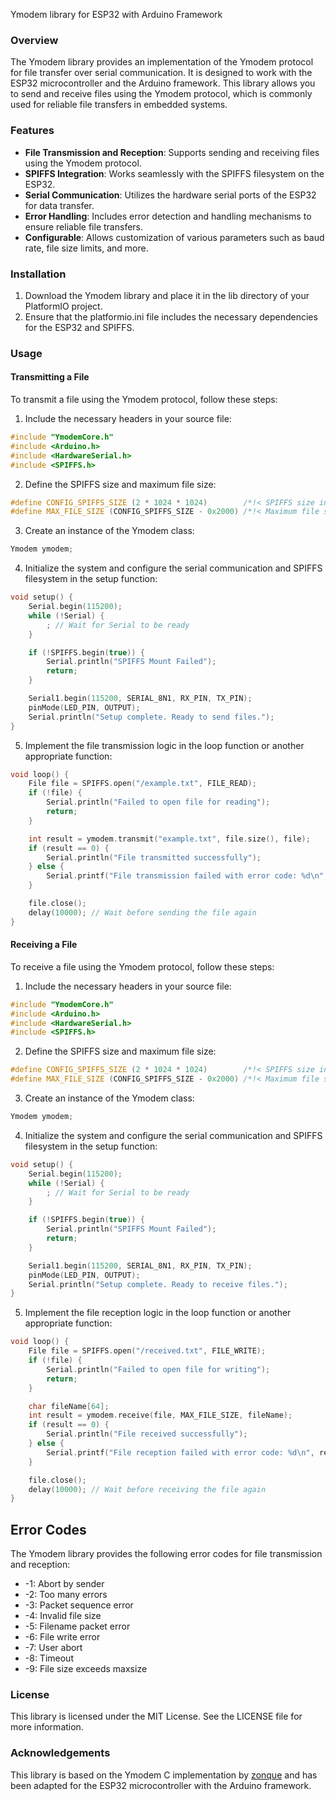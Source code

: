 Ymodem library for ESP32 with Arduino Framework

### Overview

The Ymodem library provides an implementation of the Ymodem protocol for file transfer over serial communication. It is designed to work with the ESP32 microcontroller and the Arduino framework. This library allows you to send and receive files using the Ymodem protocol, which is commonly used for reliable file transfers in embedded systems.

### Features

- **File Transmission and Reception**: Supports sending and receiving files using the Ymodem protocol.
- **SPIFFS Integration**: Works seamlessly with the SPIFFS filesystem on the ESP32.
- **Serial Communication**: Utilizes the hardware serial ports of the ESP32 for data transfer.
- **Error Handling**: Includes error detection and handling mechanisms to ensure reliable file transfers.
- **Configurable**: Allows customization of various parameters such as baud rate, file size limits, and more.

### Installation

1. Download the Ymodem library and place it in the lib directory of your PlatformIO project.
2. Ensure that the platformio.ini file includes the necessary dependencies for the ESP32 and SPIFFS.

### Usage

#### Transmitting a File

To transmit a file using the Ymodem protocol, follow these steps:

1. Include the necessary headers in your source file:

```cpp
#include "YmodemCore.h"
#include <Arduino.h>
#include <HardwareSerial.h>
#include <SPIFFS.h>
```

2. Define the SPIFFS size and maximum file size:

```cpp
#define CONFIG_SPIFFS_SIZE (2 * 1024 * 1024)        /*!< SPIFFS size in bytes */
#define MAX_FILE_SIZE (CONFIG_SPIFFS_SIZE - 0x2000) /*!< Maximum file size */
```

3. Create an instance of the Ymodem class:

```cpp
Ymodem ymodem;
```

4. Initialize the system and configure the serial communication and SPIFFS filesystem in the setup function:

```cpp
void setup() {
    Serial.begin(115200);
    while (!Serial) {
        ; // Wait for Serial to be ready
    }

    if (!SPIFFS.begin(true)) {
        Serial.println("SPIFFS Mount Failed");
        return;
    }

    Serial1.begin(115200, SERIAL_8N1, RX_PIN, TX_PIN);
    pinMode(LED_PIN, OUTPUT);
    Serial.println("Setup complete. Ready to send files.");
}
```

5. Implement the file transmission logic in the loop function or another appropriate function:

```cpp
void loop() {
    File file = SPIFFS.open("/example.txt", FILE_READ);
    if (!file) {
        Serial.println("Failed to open file for reading");
        return;
    }

    int result = ymodem.transmit("example.txt", file.size(), file);
    if (result == 0) {
        Serial.println("File transmitted successfully");
    } else {
        Serial.printf("File transmission failed with error code: %d\n", result);
    }

    file.close();
    delay(10000); // Wait before sending the file again
}
```

#### Receiving a File

To receive a file using the Ymodem protocol, follow these steps:

1. Include the necessary headers in your source file:

```cpp
#include "YmodemCore.h"
#include <Arduino.h>
#include <HardwareSerial.h>
#include <SPIFFS.h>
```

2. Define the SPIFFS size and maximum file size:

```cpp
#define CONFIG_SPIFFS_SIZE (2 * 1024 * 1024)        /*!< SPIFFS size in bytes */
#define MAX_FILE_SIZE (CONFIG_SPIFFS_SIZE - 0x2000) /*!< Maximum file size */
```

3. Create an instance of the Ymodem class:

```cpp
Ymodem ymodem;
```

4. Initialize the system and configure the serial communication and SPIFFS filesystem in the setup function:

```cpp
void setup() {
    Serial.begin(115200);
    while (!Serial) {
        ; // Wait for Serial to be ready
    }

    if (!SPIFFS.begin(true)) {
        Serial.println("SPIFFS Mount Failed");
        return;
    }

    Serial1.begin(115200, SERIAL_8N1, RX_PIN, TX_PIN);
    pinMode(LED_PIN, OUTPUT);
    Serial.println("Setup complete. Ready to receive files.");
}
```

5. Implement the file reception logic in the loop function or another appropriate function:

```cpp
void loop() {
    File file = SPIFFS.open("/received.txt", FILE_WRITE);
    if (!file) {
        Serial.println("Failed to open file for writing");
        return;
    }

    char fileName[64];
    int result = ymodem.receive(file, MAX_FILE_SIZE, fileName);
    if (result == 0) {
        Serial.println("File received successfully");
    } else {
        Serial.printf("File reception failed with error code: %d\n", result);
    }

    file.close();
    delay(10000); // Wait before receiving the file again
}
```

## Error Codes

The Ymodem library provides the following error codes for file transmission and reception:

- -1: Abort by sender
- -2: Too many errors
- -3: Packet sequence error
- -4: Invalid file size
- -5: Filename packet error
- -6: File write error
- -7: User abort
- -8: Timeout
- -9: File size exceeds maxsize

### License

This library is licensed under the MIT License. See the LICENSE file for more information.

### Acknowledgements

This library is based on the Ymodem C implementation by [zonque](https://gist.github.com/zonque/0ae2dc8cedbcdbd9b933) and has been adapted for the ESP32 microcontroller with the Arduino framework.
